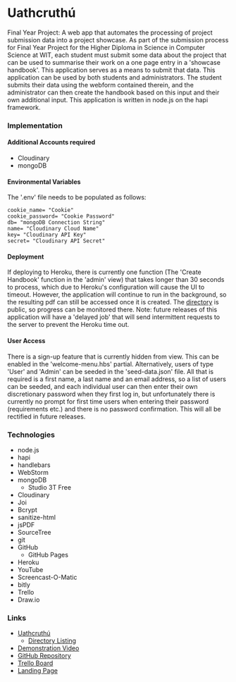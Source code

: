 # Uathcruthú
Final Year Project: A web app that automates the processing of project submission data into a project showcase.
As part of the submission process for Final Year Project for the Higher Diploma in Science in Computer Science at WIT, each student must submit some data about the project that can be used to summarise their work on a one page entry in a 'showcase handbook'. This application serves as a means to submit that data.
This application can be used by both students and administrators. The student submits their data using the webform contained therein, and the administrator can then create the handbook based on this input and their own additional input.
This application is written in node.js on the hapi framework.

### Implementation
#### Additional Accounts required
* Cloudinary
* mongoDB


#### Environmental Variables
The '.env' file needs to be populated as follows:
```
cookie_name= "Cookie"  
cookie_password= "Cookie Password"  
db= "mongoDB Connection String"  
name= "Cloudinary Cloud Name"  
key= "Cloudinary API Key"  
secret= "Cloudinary API Secret"
```


#### Deployment
If deploying to Heroku, there is currently one function (The 'Create Handbook' function in the 'admin' view) that takes longer than 30 seconds to process, which due to Heroku's configuration will cause the UI to timeout. However, the application will continue to run in the background, so the resulting pdf can still be accessed once it is created. The [directory](https://uathcruthu.herokuapp.com/handbooks/) is public, so progress can be monitored there. Note: future releases of this application will have a 'delayed job' that will send intermittent requests to the server to prevent the Heroku time out.


#### User Access
There is a sign-up feature that is currently hidden from view. This can be enabled in the 'welcome-menu.hbs' partial. Alternatively, users of type 'User' and 'Admin' can be seeded in the 'seed-data.json' file. All that is required is a first name, a last name and an email address, so a list of users can be seeded, and each individual user can then enter their own discretionary password when they first log in, but unfortunately there is currently no prompt for first time users when entering their password (requirements etc.) and there is no password confirmation. This will all be rectified in future releases.



### Technologies
* node.js
* hapi
* handlebars
* WebStorm
* mongoDB
  * Studio 3T Free
* Cloudinary
* Joi
* Bcrypt
* sanitize-html
* jsPDF
* SourceTree
* git
* GitHub
  * GitHub Pages
* Heroku
* YouTube
* Screencast-O-Matic
* bitly
* Trello
* Draw.io
    



### Links
* [Uathcruthú](https://uathcruthu.herokuapp.com/)
    * [Directory Listing](https://uathcruthu.herokuapp.com/handbooks/)
* [Demonstration Video](https://www.youtube.com/watch?v=LJrKQbBYcMk)
* [GitHub Repository](https://github.com/cathalohinse/Uathcruthu)
* [Trello Board](https://trello.com/b/3GvQzJVK/uathcruth%C3%BA)
* [Landing Page](https://cathalohinse.github.io/Uathcruthu/)
